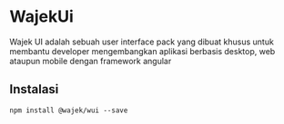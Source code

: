 # WajekUi

Wajek UI adalah sebuah user interface pack yang dibuat khusus untuk membantu developer mengembangkan aplikasi berbasis desktop, web ataupun mobile dengan framework angular

## Instalasi

```
npm install @wajek/wui --save
```